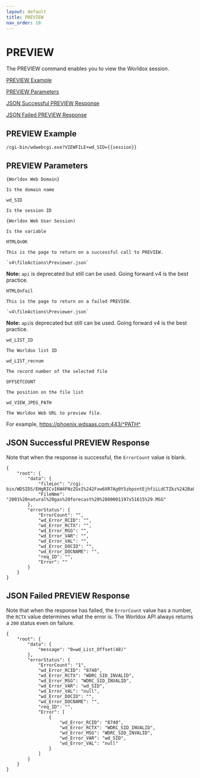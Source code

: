 ```yaml
---
layout: default
title: PREVIEW
nav_order: 18
---
```


# PREVIEW

The PREVIEW command enables you to view the Worldox session.

[PREVIEW Example](#preview-example)

[PREVIEW Parameters](#preview-parameters)

[JSON Successful PREVIEW Response](#json-successful-preview-response)

[JSON Failed PREVIEW Response](#json-failed-preview-response)

## PREVIEW Example

`/cgi-bin/wdwebcgi.exe?VIEWFILE+wd_SID={{session}}`

## PREVIEW Parameters

`{Worldox Web Domain}`
	
	Is the domain name

`wd_SID`
	
	Is the session ID

`{Worldox Web User Session)`
	
	Is the variable
`HTMLOnOK`

	This is the page to return on a successful call to PREVIEW.
	
	`v4\fileActions\Previewer.json`

**Note:** `api` is deprecated but still can be used. Going forward v4 is the best practice.

`HTMLOnFail`

	This is the page to return on a failed PREVIEW.

	`v4\fileActions\Previewer.json`

**Note:** `api`is deprecated but still can be used. Going forward v4 is the best practice.

`wd_LIST_ID`

	The Worldox list ID

`wd_LIST_recnum`

	The record number of the selected file
`OFFSETCOUNT`
	
	The position on the file list

`wd_VIEW_JPEG_PATH`

	The Worldox Web URL to preview file. 

For example, https://phoenix.wdsaas.com:443/^PATH^

## JSON Successful PREVIEW Response

Note that when the response is successful, the `ErrorCount` value is blank. 

```
{
    "root": {
        "data": {
            "fileLoc": "/cgi-bin/WDSIDS/EHgRICvIKW4FNzZGxI%242Fxw6XR7Ag0Y5zbpsntEjhfiLLdCTZkz%242BaFbdWCx%242F4%243D/VIEW/005/00060/0140/VIEW_000.HTM",
            "FileNme": "2001%20natural%20gas%20forecast%20%2800001197x51615%29.MSG"
        },
        "errorStatus": {
            "ErrorCount": "",
            "wd_Error_RCID": "",
            "wd_Error_RCTX": "",
            "wd_Error_MSG": "",
            "wd_Error_VAR": "",
            "wd_Error_VAL": "",
            "wd_Error_DOCID": "",
            "wd_Error_DOCNAME": "",
            "req_ID": "",
            "Error": ""
        }
    }
}
```

## JSON Failed PREVIEW Response

Note that when the response has failed, the `ErrorCount` value has a number, the `RCTX` value determines what the error is. The Worldox API always returns a `200` status even on failure.  

```
{
    "root": {
        "data": {
            "message": "0=wd_List_Offset(48)"
        },
        "errorStatus": {
            "ErrorCount": "1",
            "wd_Error_RCID": "8740",
            "wd_Error_RCTX": "WDRC_SID_INVALID",
            "wd_Error_MSG": "WDRC_SID_INVALID",
            "wd_Error_VAR": "wd_SID",
            "wd_Error_VAL": "null",
            "wd_Error_DOCID": "",
            "wd_Error_DOCNAME": "",
            "req_ID": "",
            "Error": [
                {
                    "wd_Error_RCID": "8740",
                    "wd_Error_RCTX": "WDRC_SID_INVALID",
                    "wd_Error_MSG": "WDRC_SID_INVALID",
                    "wd_Error_VAR": "wd_SID",
                    "wd_Error_VAL": "null"
                }
            ]
        }
    }
}
```
